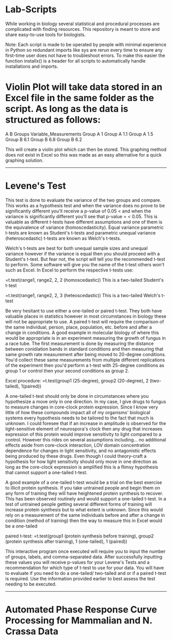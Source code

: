 # Lab-Scripts
While working in biology several statistical and procedural processes are complicated with finding resources. This repository is meant to store and share easy-to-use tools for biologists.

Note: Each script is made to be operated by people with minimal experience in Python so redundant imports like sys are rerun every time to ensure any first-time user does not have to troubleshoot errors. To make this easier the function installx() is a header for all scripts to automatically handle installations and imports.

# Violin Plot will take data stored in an Excel file in the same folder as the script. As long as the data is structured as follows:

  A           B
  Groups      Variable_Measurements
  Group A     1
  Group A     1.1
  Group A     1.5
  Group B     6.1
  Group B     6.8
  Group B     6.2

This will create a violin plot which can then be stored.
This graphing method does not exist in Excel so this was made as an easy alternative for a quick graphing solution.

-------------------------------------------------------------------------------------------------------------------------------------------------------------

# Levene's Test

This test is done to evaluate the variance of the two groups and compare. This works as a hypothesis test and when the variance does no prove to be significantly different you'll receive a p-value of 0.05 < and when the variance is significantly different you'll see that p-value = < 0.05. This is valuable as different t-tests have different assumptions and one of them is the equivalence of variance (homoscedasticity). Equal variance parametric t-tests are known as Student's t-tests and parametric unequal variance (heteroscedastic) t-tests are known as Welch's t-tests.

Welch's t-tests are best for both unequal sample sizes and unequal variance however if the variance is equal then you should proceed with a Student's t-test. But fear not, the script will tell you the recommended t-test to perform. Some software will give you the name of the t-test others won't such as Excel. In Excel to perform the respective t-tests use:

  =t.test(range1, range2, 2, 2 (homoscedastic))
    This is a two-tailed Student's t-test

  =t.test(range1, range2, 2, 3 (heteoscedastic))
    This is a two-tailed Welch's t-test

Be very hesitant to use either a one-tailed or paired t-test. They both have valuable places in statistics however in most circumstances in biology these will not be appropriate to use. A paired t-test will require the comparison of the same individual, person, place, population, etc. before and after a change in conditions. A good example in molecular biology of where this would be appropriate is in an experiment measuring the growth of fungus in a race tube. The first measurement is done by measuring the distance between conidiation bands in standard conditions and then measuring that same growth rate measurement after being moved to 20-degree conditions. You'd collect these same measurements from multiple different replications of the experiment then you'd perform a t-test with 25-degree conditions as group 1 or control then your second conditions as group 2.

Excel procedure:
  =t.test(group1 (25-degree), group2 (20-degree), 2 (two-tailed), 1(paired))

A one-tailed t-test should only be done in circumstances where you hypothesize a move only in one direction. In my case, I give drugs to fungus to measure changes in core-clock protein expression. Since I know very little of how these compounds impact all of my organisms' biological systems every hypothesis needs to be tailored to the fact that much is unknown. I could foresee that if an increase in amplitude is observed for the light-sensitive element of neurospora's clock then any drug that increases expression of this protein would improve sensitivity to light compared to a control. However this rides on several assumptions including... no additional effects aside from core-clock interaction, LOV domain concentration dependence for changes in light sensitivity, and no antagonistic effects being produced by these drugs. Even though I could theory-craft a hypothesis for how light sensitivity should only move in one direction as long as the core-clock expression is amplified this is a flimsy hypothesis that cannot support a one-tailed t-test. 

A good example of a one-tailed t-test would be a trial on the best exercise to illicit protein synthesis. If you take untrained people and begin them on any form of training they will have heightened protein synthesis to recover. This has been observed routinely and would support a one-tailed t-test. In a test of untrained people getting several different forms of training will increase protein synthesis but to what extent is unknown. Since this would rely on a measurement of the same individuals before and after a change in condition (method of training) then the way to measure this in Excel would be a one-tailed 

paired t-test:
  =t.test(group1 (protein synthesis before training), group2 (protein synthesis after training), 1 (one-tailed), 1 (paired))
  
This interactive program once executed will require you to input the number of groups, labels, and comma-separated data. After successfully inputting these values you will receive p-values for your Levene's Tests and a recommendation for which type of t-test to use for your data. You will have to evaluate if you need to do a one-tailed/ two-tailed and or if a paired t-test is required. Use the information provided earlier to best assess the test needing to be executed.

-------------------------------------------------------------------------------------------------------------------------------------------------------------

# Automated Phase Response Curve Processing for Mammalian and N. Crassa Data

